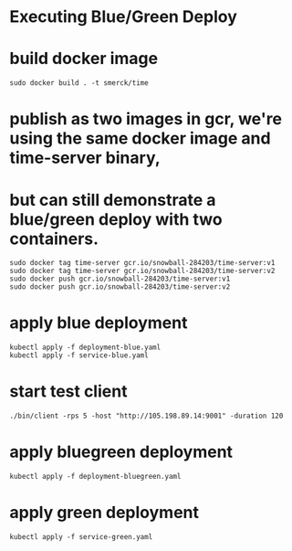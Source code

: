 # Executing Blue/Green Deploy

# build docker image
`sudo docker build . -t smerck/time`

# publish as two images in gcr, we're using the same docker image and time-server binary,
# but can still demonstrate a blue/green deploy with two containers.
```
sudo docker tag time-server gcr.io/snowball-284203/time-server:v1
sudo docker tag time-server gcr.io/snowball-284203/time-server:v2
sudo docker push gcr.io/snowball-284203/time-server:v1
sudo docker push gcr.io/snowball-284203/time-server:v2
```

# apply blue deployment
```
kubectl apply -f deployment-blue.yaml
kubectl apply -f service-blue.yaml
```

# start test client
`./bin/client -rps 5 -host "http://105.198.89.14:9001" -duration 120`

# apply bluegreen deployment
`kubectl apply -f deployment-bluegreen.yaml`

# apply green deployment
`kubectl apply -f service-green.yaml`
